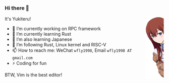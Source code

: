 ### Hi there 👋

<img src="https://raw.githubusercontent.com/wfly1998/wfly1998/main/img/makise.png" align="right" height="200px" />

It's Yukiteru!

- 🔭 I’m currently working on RPC framework
- 🦀 I’m currently learning Rust
- 🌱 I’m also learning Japanese
- 🧐 I’m following Rust, Linux kernel and RISC-V
- 📫 How to reach me: WeChat `wfly1998`, Email `wfly1998 AT gmail.com`
- ⚡ Coding for fun

BTW, Vim is the best editor!
